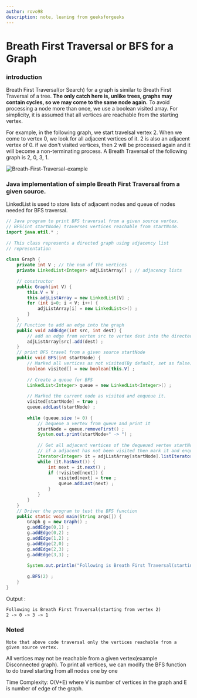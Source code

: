 ```yaml
---
author: rovo98
description: note, leaning from geeksforgeeks
---
```


# Breath First Traversal or BFS for a Graph

### introduction

  Breath First Traversal(or Search) for a graph is similar to Breath First Traversal
of a tree. **The only catch here is, unlike trees, graphs may contain cycles, so we 
may come to the same node again.** To avoid processing a node more than once, we 
use a boolean visited array. For simplicity, it is assumed that all vertices are 
reachable from the starting vertex.

  For example, in the following graph, we start travelsal vertex 2. When we come to 
vertex 0, we look for all adjacent vertices of it. 2 is also an adjacent vertex of 0.
if we don't visited vertices, then 2 will be processed again and it will become a 
non-terminating process. A Breath Traversal of the following graph is 2, 0, 3, 1.

![Breath-First-Traversal-example]()

### Java implementation of simple Breath First Traversal from a given source.

  LinkedList is used to store lists of adjacent nodes and queue of nodes needed for BFS traversal.
  
```java
// Java program to print BFS traversal from a given source vertex.
// BFS(int startNode) traverses vertices reachable from startNode.
import java.util.* ;
  
// This class represents a directed graph using adjacency list
// representation
  
class Graph {
    private int V ; // the num of the vertices
	private LinkedList<Integer> adjListArray[] ; // adjacency lists
	
	// constructor
	public Graph(int V) {
		this.V = V ;
		this.adjListArray = new LinkedList[V] ;
		for (int i=0; i < V; i++) {
			adjListArray[i] = new LinkedList<>() ;
		}
	}
	// Function to add an edge into the graph 
	public void addEdge(int src, int dest) {
		// add an edge from vertex src to vertex dest into the directed graph
		adjListArray[src].add(dest) ;
	}
	// print BFS travel from a given source startNode
	public void BFS(int startNode) {
		// Marked all vertices as not visited(By default, set as false)
		boolean visited[] = new boolean[this.V] ;
		
		// Create a queue for BFS
		LinkedList<Integer> queue = new LinkedList<Integer>() ;
		
		// Marked the current node as visited and enqueue it.
		visited[startNode] = true ;
		queue.addLast(startNode) ;
		
		while (queue.size != 0) {
			// Dequeue a vertex from queue and print it
			startNode = queue.removeFirst() ;
			System.out.print(startNode+" -> ") ;
			
			// Get all adjacent vertices of the dequeued vertex startNode
			// if a adjacent has not been visited then mark it and enqueue it.
			Iterator<Integer> it = adjListArray[startNode].listIterator() ;
			while (it.hasNext()) {
				int next = it.next() ;
				if (!visited[next]) {
					visited[next] = true ;
					queue.addLast(next) ;
				}
			}
		}
	}
	// Driver the program to test the BFS function
	public static void main(String args[]) {
		Graph g = new Graph() ;
		g.addEdge(0,1) ;
		g.addEdge(0,2) ;
		g.addEdge(1,2) ;
		g.addEdge(2,0) ;
		g.addEdge(2,3) ;
		g.addEdge(3,3) ;
		
		System.out.println("Following is Breath First Traversal(starting from vertex 2)") ;
		
		g.BFS(2) ;
	}
}
```

Output :
```txt
Following is Breath First Traversal(starting from vertex 2)
2 -> 0 -> 3 -> 1
```
  
### Noted
  
    Note that above code traversal only the vertices reachable from a given source vertex.
All vertices may not be reachable from a given vertex(example Disconnected graph). To print
all vertices, we can modify the BFS function to do travel starting from all nodes one by one

Time Complexity: O(V+E) where V is number of vertices in the graph and E is number of edge of the graph.
